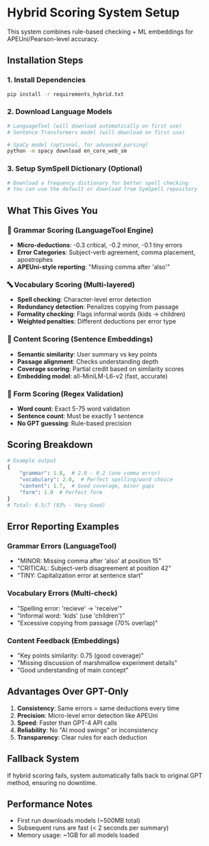 # Hybrid Scoring System Setup

This system combines rule-based checking + ML embeddings for APEUni/Pearson-level accuracy.

## Installation Steps

### 1. Install Dependencies
```bash
pip install -r requirements_hybrid.txt
```

### 2. Download Language Models
```bash
# LanguageTool (will download automatically on first use)
# Sentence Transformers model (will download on first use)

# SpaCy model (optional, for advanced parsing)
python -m spacy download en_core_web_sm
```

### 3. Setup SymSpell Dictionary (Optional)
```bash
# Download a frequency dictionary for better spell checking
# You can use the default or download from SymSpell repository
```

## What This Gives You

### 🎯 Grammar Scoring (LanguageTool Engine)
- **Micro-deductions**: -0.3 critical, -0.2 minor, -0.1 tiny errors
- **Error Categories**: Subject-verb agreement, comma placement, apostrophes
- **APEUni-style reporting**: "Missing comma after 'also'"

### 🔤 Vocabulary Scoring (Multi-layered)
- **Spell checking**: Character-level error detection
- **Redundancy detection**: Penalizes copying from passage
- **Formality checking**: Flags informal words (kids → children)
- **Weighted penalties**: Different deductions per error type

### 📝 Content Scoring (Sentence Embeddings)
- **Semantic similarity**: User summary vs key points
- **Passage alignment**: Checks understanding depth
- **Coverage scoring**: Partial credit based on similarity scores
- **Embedding model**: all-MiniLM-L6-v2 (fast, accurate)

### 📏 Form Scoring (Regex Validation)
- **Word count**: Exact 5-75 word validation
- **Sentence count**: Must be exactly 1 sentence
- **No GPT guessing**: Rule-based precision

## Scoring Breakdown

```python
# Example output
{
    "grammar": 1.8,  # 2.0 - 0.2 (one comma error)
    "vocabulary": 2.0,  # Perfect spelling/word choice
    "content": 1.7,  # Good coverage, minor gaps
    "form": 1.0  # Perfect form
}
# Total: 6.5/7 (93% - Very Good)
```

## Error Reporting Examples

### Grammar Errors (LanguageTool)
- "MINOR: Missing comma after 'also' at position 15"
- "CRITICAL: Subject-verb disagreement at position 42"
- "TINY: Capitalization error at sentence start"

### Vocabulary Errors (Multi-check)
- "Spelling error: 'recieve' → 'receive'"
- "Informal word: 'kids' (use 'children')"
- "Excessive copying from passage (70% overlap)"

### Content Feedback (Embeddings)
- "Key points similarity: 0.75 (good coverage)"
- "Missing discussion of marshmallow experiment details"
- "Good understanding of main concept"

## Advantages Over GPT-Only

1. **Consistency**: Same errors = same deductions every time
2. **Precision**: Micro-level error detection like APEUni
3. **Speed**: Faster than GPT-4 API calls
4. **Reliability**: No "AI mood swings" or inconsistency
5. **Transparency**: Clear rules for each deduction

## Fallback System

If hybrid scoring fails, system automatically falls back to original GPT method, ensuring no downtime.

## Performance Notes

- First run downloads models (~500MB total)
- Subsequent runs are fast (< 2 seconds per summary)
- Memory usage: ~1GB for all models loaded
